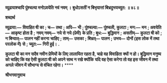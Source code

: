 **व्यूढायाश्चापि पुंश्चल्या मनोऽवयेति नवं नवम् ।** **बुधोऽसतीं न बिभृयात्तां बिभ्रदुभयच्युत: ॥ ४८॥** 

**शब्दार्थ** 

**व्यूढाया:—** **विवाहित षी का** **; च—** **तथा** **; अपि—** **भी** **; पुंश्चल्या:—** **पुंश्चली, कुलटा** **; मन:—** **मन** **; अवयेति—** **आकृष्ट होता है** **;** **नवम् नवम्—** **नये से नये (प्रेमी) के प्रति** **; बुध:—** **बुद्धिमान** **; असतीम्—** **कुलटा षी को** **; न बिप्यात्—** **पालन नहीं करना** **चाहिए** **; ताम्—** **उसका** **; बिभ्रत्—** **पालन** **; उभय—** **दोनों (इस लोक में तथा परलोक में) से** **; च्युत:—** **गिरी हुई।** **.** 

**कुलटा षी का मन सदैव नवीन प्रेमियों के लिए लालायित रहता है, चाहे वह विवाहिता** **क्यों न हो। बुद्धिमान मनुष्य को चाहिए कि वह ऐसी कुलटा षी को अपने साथ न रखे क्योंकि** **यदि वह ऐसा करेगा तो वह इस जीवन में तथा अगले जीवन में सौभाग्य से वंचित रहेगा।** **** 

**श्रीभगवानुवाच** 